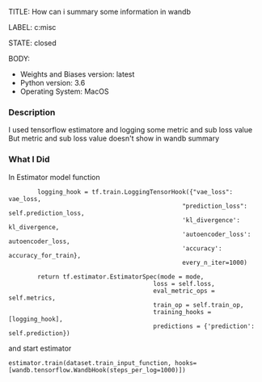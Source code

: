 TITLE:
How can i summary some information in wandb

LABEL:
c:misc

STATE:
closed

BODY:
* Weights and Biases version: latest 
* Python version: 3.6
* Operating System: MacOS

### Description
I used tensorflow estimatore and logging some metric and sub loss value
But metric and sub loss value doesn't show in wandb summary

### What I Did

In Estimator model function
```
        logging_hook = tf.train.LoggingTensorHook({"vae_loss": vae_loss,
                                                "prediction_loss": self.prediction_loss,
                                                'kl_divergence': kl_divergence,
                                                'autoencoder_loss': autoencoder_loss,
                                                'accuracy': accuracy_for_train},
                                                every_n_iter=1000)

        return tf.estimator.EstimatorSpec(mode = mode,
                                        loss = self.loss,
                                        eval_metric_ops = self.metrics,
                                        train_op = self.train_op,
                                        training_hooks = [logging_hook],
                                        predictions = {'prediction': self.prediction})
```
and start estimator

    estimator.train(dataset.train_input_function, hooks=[wandb.tensorflow.WandbHook(steps_per_log=1000)])


